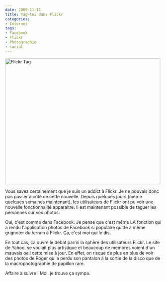 ```yaml
---
date: 2009-11-11
title: Tag-toi dans Flickr
categories:
- Internet
tags:
- Facebook
- Flickr
- Photographie
- social
---
```

<img class="alignnone size-medium wp-image-1418" title="Flickr Tag" src="https://dlgjp9x71cipk.cloudfront.net/2009/11/FlickrTag-499x404.png" alt="Flickr Tag" width="499" height="404" />

Vous savez certainement que je suis un addict à Flickr. Je ne pouvais donc pas passer à côté de cette nouvelle.
Depuis quelques jours (même quelques semaines maintenant), les utilisateurs de Flickr ont pu voir une nouvelle fonctionnalité apparaitre. Il est maintenant possible de taguer les personnes sur vos photos.

<!--more-->

Oui, c'est comme dans Facebook. Je pense que c'est même LA fonction qui a rendu l'application photos de Facebook si populaire quitte à même grignoter du terrain à Flickr. Ça, c'est moi qui le dis.

En tout cas, ça ouvre le débat parmi la sphère des utilisateurs Flickr. Le site de Yahoo, se voulait plus artistique et beaucoup de membres voient d'un mauvais oeil cette mise à jour. En effet, on risque de plus en plus de voir des photos de Roger qui a perdu son pantalon à la sortie de la disco que de la macrophotographie de papillon rare.

Affaire à suivre ! Moi, je trouve ça sympa.
